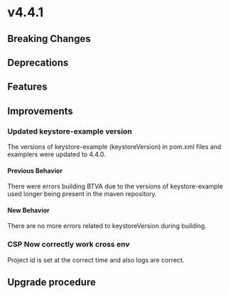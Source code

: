# v4.4.1

## Breaking Changes


## Deprecations



## Features



## Improvements

### Updated keystore-example version

The versions of keystore-example (keystoreVersion) in pom.xml files and examplers were updated to 4.4.0.

#### Previous Behavior

There were errors building BTVA due to the versions of keystore-example used longer being present in the maven repository.

#### New Behavior

There are no more errors related to keystoreVersion during building.

### CSP Now correctly work cross env

Project id is set at the correct time and also logs are correct.


## Upgrade procedure

